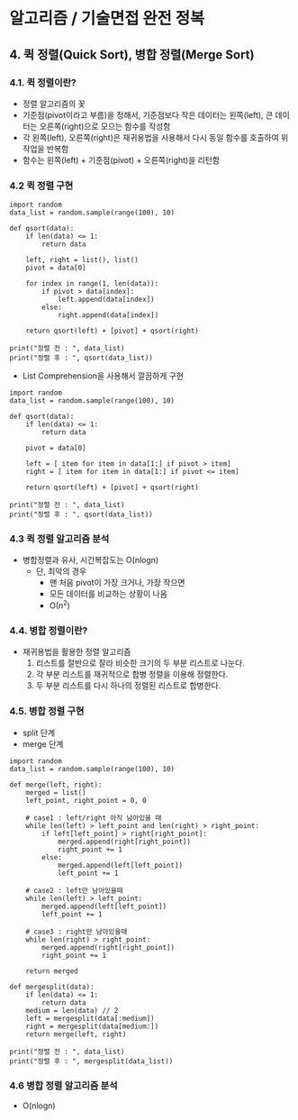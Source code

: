 # 알고리즘 / 기술면접 완전 정복

## 4. 퀵 정렬(Quick Sort), 병합 정렬(Merge Sort)

### 4.1. 퀵 정렬이란?
- 정렬 알고리즘의 꽃
- 기준점(pivot이라고 부름)을 정해서, 기준점보다 작은 데이터는 왼쪽(left), 큰 데이터는 오른쪽(right)으로 모으는 함수를 작성함
- 각 왼쪽(left), 오른쪽(right)은 재귀용법을 사용해서 다시 동일 함수를 호출하여 위 작업을 반복함
- 함수는 왼쪽(left) + 기준점(pivot) + 오른쪽(right)을 리턴함

### 4.2 퀵 정렬 구현
```
import random
data_list = random.sample(range(100), 10)

def qsort(data):
    if len(data) <= 1:
        return data
    
    left, right = list(), list()
    pivot = data[0]

    for index in range(1, len(data)):
        if pivot > data[index]:
            left.append(data[index])
        else:
            right.append(data[index])
    
    return qsort(left) + [pivot] + qsort(right)

print("정렬 전 : ", data_list)
print("정렬 후 : ", qsort(data_list))
```
- List Comprehension을 사용해서 깔끔하게 구현
```
import random
data_list = random.sample(range(100), 10)

def qsort(data):
    if len(data) <= 1:
        return data
    
    pivot = data[0]

    left = [ item for item in data[1:] if pivot > item]
    right = [ item for item in data[1:] if pivot <= item]

    return qsort(left) + [pivot] + qsort(right)

print("정렬 전 : ", data_list)
print("정렬 후 : ", qsort(data_list))
```
### 4.3 퀵 정렬 알고리즘 분석
- 병합정렬과 유사, 시간복잡도는 O(nlogn)
    - 단, 최악의 경우
        - 맨 처음 pivot이 가장 크거나, 가장 작으면
        - 모든 데이터를 비교하는 상황이 나옴
        - O($n^2$)

### 4.4. 병합 정렬이란?
- 재귀용법을 활용한 정렬 알고리즘
    1. 리스트를 절반으로 잘라 비슷한 크기의 두 부분 리스트로 나눈다.
    2. 각 부분 리스트를 재귀적으로 합병 정렬을 이용해 정렬한다.
    3. 두 부분 리스트를 다시 하나의 정렬된 리스트로 합병한다.

### 4.5. 병합 정렬 구현
- split 단계
- merge 단계
```
import random
data_list = random.sample(range(100), 10)

def merge(left, right):
    merged = list()
    left_point, right_point = 0, 0
    
    # case1 : left/right 아직 남아있을 때
    while len(left) > left_point and len(right) > right_point:
        if left[left_point] > right[right_point]:
            merged.append(right[right_point])
            right_point += 1
        else:
            merged.append(left[left_point])
            left_point += 1

    # case2 : left만 남아있을때
    while len(left) > left_point:
        merged.append(left[left_point])
        left_point += 1

    # case3 : right만 남아있을때
    while len(right) > right_point:
        merged.append(right[right_point])
        right_point += 1

    return merged

def mergesplit(data):
    if len(data) <= 1:
        return data
    medium = len(data) // 2
    left = mergesplit(data[:medium])
    right = mergesplit(data[medium:])
    return merge(left, right)

print("정렬 전 : ", data_list)
print("정렬 후 : ", mergesplit(data_list))
```

### 4.6 병합 정렬 알고리즘 분석
- O(nlogn)







